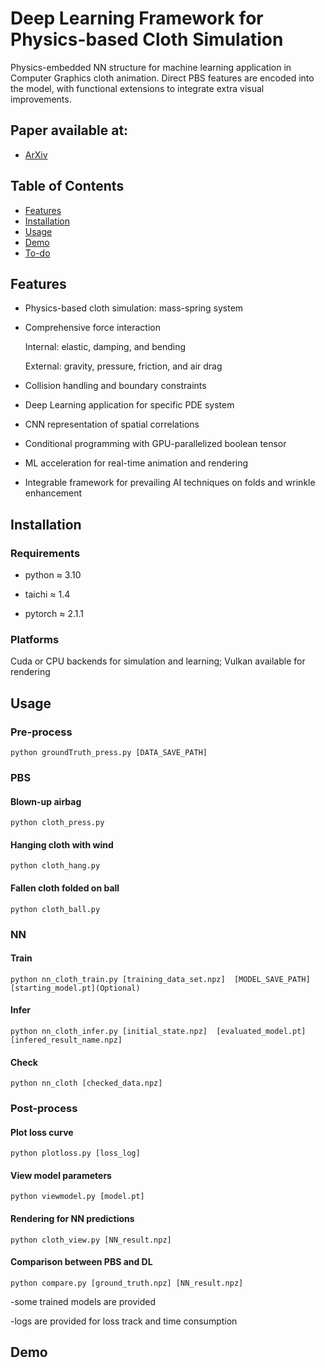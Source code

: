 # Deep Learning Framework for Physics-based Cloth Simulation

Physics-embedded NN structure for machine learning application in Computer Graphics cloth animation. Direct PBS features are encoded into the model, with functional extensions to integrate extra visual improvements.

## Paper available at: 
- [ArXiv]()

## Table of Contents

- [Features](#features)
- [Installation](#installation)
- [Usage](#usage)
- [Demo](#demo)
- [To-do](#To-do)
<!-- [Contributing](#contributing) -->
<!-- [License](#license) -->
<!-- [Acknowledgements](#acknowledgements) -->

## Features
- Physics-based cloth simulation: mass-spring system
- Comprehensive force interaction
  
  Internal: elastic, damping, and bending
  
  External: gravity, pressure, friction, and air drag
- Collision handling and boundary constraints
- Deep Learning application for specific PDE system
- CNN representation of spatial correlations
- Conditional programming with GPU-parallelized boolean tensor
- ML acceleration for real-time animation and rendering
- Integrable framework for prevailing AI techniques on folds and wrinkle enhancement

## Installation

### Requirements

* python $\approx$ 3.10

* taichi $\approx$ 1.4

* pytorch $\approx$ 2.1.1

### Platforms
 Cuda or CPU backends for simulation and learning; Vulkan available for rendering

## Usage
### Pre-process
```
python groundTruth_press.py [DATA_SAVE_PATH]
```

### PBS
#### Blown-up airbag
```
python cloth_press.py
```

#### Hanging cloth with wind
```
python cloth_hang.py
```

#### Fallen cloth folded on ball
```
python cloth_ball.py
```

### NN 
#### Train
```
python nn_cloth_train.py [training_data_set.npz]  [MODEL_SAVE_PATH]  [starting_model.pt](Optional)
```

#### Infer
```
python nn_cloth_infer.py [initial_state.npz]  [evaluated_model.pt]  [infered_result_name.npz]
```

#### Check
```
python nn_cloth [checked_data.npz]
```

### Post-process
#### Plot loss curve 
```
python plotloss.py [loss_log]
```
#### View model parameters
```
python viewmodel.py [model.pt]
```
#### Rendering for NN predictions
```
python cloth_view.py [NN_result.npz]
```
#### Comparison between PBS and DL 
```
python compare.py [ground_truth.npz] [NN_result.npz]
```

 -some trained models are provided
 
 -logs are provided for loss track and time consumption
 
## Demo
<!--
<img src="https://github.com/Furkath/DRL_controlled_fluid-rigid_simulation/blob/master/demos/demo.gif" alt="demo1" width="360" height="360" /> <img src="https://github.com/Furkath/DRL_controlled_fluid-rigid_simulation/blob/master/demos/trained.gif" alt="demo2" width="360" height="360" /> 

-Effects of the AutoEncoder:

<img src="https://github.com/Furkath/DRL_controlled_fluid-rigid_simulation/blob/master/demos/autuoencoder.png" alt="demo3" />
-->

